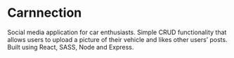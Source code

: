 # Carnnection

Social media application for car enthusiasts. Simple CRUD functionality that allows users to upload a picture of their vehicle and likes other users’ posts. Built using React, SASS, Node and Express.
